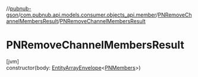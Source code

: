//[pubnub-gson](../../../index.md)/[com.pubnub.api.models.consumer.objects_api.member](../index.md)/[PNRemoveChannelMembersResult](index.md)/[PNRemoveChannelMembersResult](-p-n-remove-channel-members-result.md)

# PNRemoveChannelMembersResult

[jvm]\
constructor(body: [EntityArrayEnvelope](../../com.pubnub.api.models.consumer.objects_api/-entity-array-envelope/index.md)&lt;[PNMembers](../-p-n-members/index.md)&gt;)
